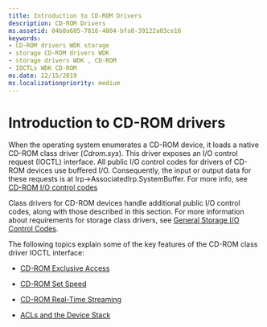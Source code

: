 ```yaml
---
title: Introduction to CD-ROM Drivers
description: CD-ROM Drivers
ms.assetid: 04b0a605-7816-4804-bfa8-39122a03ce16
keywords:
- CD-ROM drivers WDK storage
- storage CD-ROM drivers WDK
- storage drivers WDK , CD-ROM
- IOCTLs WDK CD-ROM
ms.date: 12/15/2019
ms.localizationpriority: medium
---
```


# Introduction to CD-ROM drivers

When the operating system enumerates a CD-ROM device, it loads a native CD-ROM class driver (*Cdrom.sys*). This driver exposes an I/O control request (IOCTL) interface. All public I/O control codes for drivers of CD-ROM devices use buffered I/O. Consequently, the input or output data for these requests is at Irp->AssociatedIrp.SystemBuffer. For more info, see [CD-ROM I/O control codes](cd-rom-io-control-codes.md)

Class drivers for CD-ROM devices handle additional public I/O control codes, along with those described in this section. For more information about requirements for storage class drivers, see [General Storage I/O Control Codes](general-storage-io-control-codes.md).

The following topics explain some of the key features of the CD-ROM class driver IOCTL interface:

- [CD-ROM Exclusive Access](cd-rom-exclusive-access-mode.md)

- [CD-ROM Set Speed](cd-rom-set-speed.md)

- [CD-ROM Real-Time Streaming](cd-rom-real-time-streaming-.md)

- [ACLs and the Device Stack](acls-and-the-device-stack.md)

